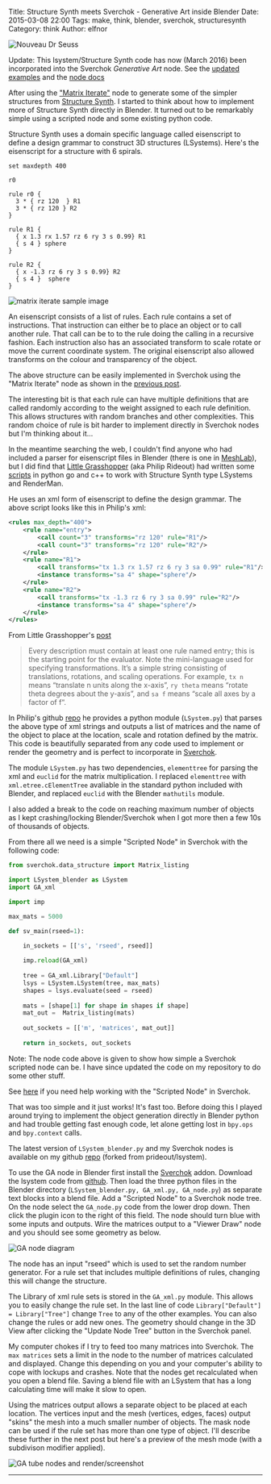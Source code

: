 Title: Structure Synth meets Sverchok - Generative Art inside Blender
Date: 2015-03-08 22:00
Tags: make, think, blender, sverchok, structuresynth
Category: think
Author: elfnor



![Nouveau Dr Seuss](/images/seuss_nouveu_11.png)

Update: This lsystem/Structure Synth code has now (March 2016) been incorporated into the Sverchok *Generative Art* node. See the [updated examples]({filename}generative_art_example_updates.md) and the [node docs]({filename}generative_art_docs.md)

After using the ["Matrix Iterate"]({filename}simple_sverchok_05.md) node to generate some of the simpler structures from [Structure Synth](http://structuresynth.sourceforge.net/). I started to think about how to implement more of Structure Synth directly in Blender. It turned out to be remarkably simple using a scripted node and some existing python code.

Structure Synth uses a domain specific language called eisenscript to define a design grammar to construct 3D structures (LSystems). Here's the eisenscript for a structure with 6 spirals.

```
set maxdepth 400

r0

rule r0 {
  3 * { rz 120  } R1
  3 * { rz 120 } R2
}

rule R1 {
  { x 1.3 rx 1.57 rz 6 ry 3 s 0.99} R1
  { s 4 } sphere
}

rule R2 {
  { x -1.3 rz 6 ry 3 s 0.99} R2
  { s 4 }  sphere
}
```

![matrix iterate sample image](/images/matrix_iterate_13.png)


An eisenscript consists of a list of rules. Each rule contains a set of instructions. That instruction can either be to place an object or to call another rule. That call can be to to the rule doing the calling in a recursive fashion. Each instruction also has an associated transform to scale rotate or move the current coordinate system. The original eisenscript also allowed transforms on the colour and transparency of the object.

The above structure can be easily implemented in Sverchok using the "Matrix Iterate" node as shown in the [previous post]({filename}simple_sverchok_05.md). 

The interesting bit is that each rule can have multiple definitions that are called randomly according to the weight assigned to each rule definition. This allows structures with random branches and other complexities. This random choice of rule is bit harder to implement directly in Sverchok nodes but I'm thinking about it...

In the meantime searching the web, I couldn't find anyone who had included a parser for eisenscript files in Blender (there is one in [MeshLab](http://meshlab.sourceforge.net/)), but I did find that [Little Grasshopper](http://github.prideout.net/) (aka Philip Rideout) had written some [scripts](https://github.com/prideout/lsystem) in python go and c++ to work with Structure Synth type LSystems and RenderMan. 

He uses an xml form of eisenscript to define the design grammar. The above script looks like this in Philip's xml:

```xml
<rules max_depth="400">
    <rule name="entry">
        <call count="3" transforms="rz 120" rule="R1"/>
        <call count="3" transforms="rz 120" rule="R2"/>
    </rule>
    <rule name="R1">
        <call transforms="tx 1.3 rx 1.57 rz 6 ry 3 sa 0.99" rule="R1"/>
        <instance transforms="sa 4" shape="sphere"/>
    </rule>
    <rule name="R2">
        <call transforms="tx -1.3 rz 6 ry 3 sa 0.99" rule="R2"/>
        <instance transforms="sa 4" shape="sphere"/>
    </rule>
</rules>
```

From Little Grasshopper's [post](http://prideout.net/blog/?p=44)

>Every description must contain at least one rule named entry; this is the starting point for the evaluator. Note the mini-language used for specifying transformations. It’s a simple string consisting of translations, rotations, and scaling operations. For example, ```tx n```  means “translate n units along the x-axis”, ```ry theta```  means “rotate theta degrees about the y-axis”, and ```sa f``` means “scale all axes by a factor of f“.

In Philip's github [repo](https://github.com/prideout/lsystem) he provides a python module (```LSystem.py```) that parses the above type of xml strings and outputs a list of matrices and the name of the object to place at the location, scale and rotation defined by the matrix. This code is beautifully separated from any code used to implement or render the geometry and is perfect to incorporate in [Sverchok](http://nikitron.cc.ua/sverchok_en.html).

The module ```LSystem.py``` has two dependencies, ```elementtree``` for parsing the xml and ```euclid``` for the matrix multiplication. I replaced ```elementtree``` with ```xml.etree.cElementTree``` avaliable in the standard python included with Blender, and replaced ```euclid``` with the Blender ```mathutils``` module. 

I also added a break to the code on reaching maximum number of objects as I kept crashing/locking Blender/Sverchok when I got more then a few 10s of thousands of objects. 

From there all we need is a simple "Scripted Node" in Sverchok with the following code:

```python
from sverchok.data_structure import Matrix_listing

import LSystem_blender as LSystem
import GA_xml

import imp

max_mats = 5000

def sv_main(rseed=1):

    in_sockets = [['s', 'rseed', rseed]]
       
    imp.reload(GA_xml)
       
    tree = GA_xml.Library["Default"]
    lsys = LSystem.LSystem(tree, max_mats)
    shapes = lsys.evaluate(seed = rseed)
       
    mats = [shape[1] for shape in shapes if shape] 
    mat_out =  Matrix_listing(mats)
     
    out_sockets = [['m', 'matrices', mat_out]]
    
    return in_sockets, out_sockets
```

Note: The node code above is given to show how simple a Sverchok scripted node can be. I have since updated the code on my repository to do some other stuff.

See [here](http://sverchok.readthedocs.org/en/latest/nodes/generator/scripted_intro.html) if you need help working with the "Scripted Node" in Sverchok.

That was too simple and it just works! It's fast too. Before doing this I played around trying to implement the object generation directly in Blender python and had trouble getting fast enough code, let alone getting lost in ```bpy.ops``` and ```bpy.context``` calls.

The latest version of ```LSystem_blender.py``` and my Sverchok nodes is available on my github [repo](https://github.com/elfnor/lsystem) (forked from prideout/lsystem).

To use the GA node in Blender first install the [Sverchok](http://nikitron.cc.ua/sverchok_en.html) addon. Download the lsystem code from [github](https://github.com/elfnor/lsystem). Then load the three python files in the Blender directory (```LSystem_blender.py, GA_xml.py, GA_node.py```) as separate text blocks into a blend file. Add a "Scripted Node" to a Sverchok node tree. On the node select the ```GA_node.py``` code from the lower drop down. Then click the plugin icon to the right of this field. The node should turn blue with some inputs and outputs. Wire the matrices output to a "Viewer Draw" node and you should see some geometry as below.

![GA node diagram](/images/Lsystem_pipe_05.blend.png)

The node has an input "rseed" which is used to set the random number generator. For a rule set that includes multiple definitions of rules, changing this will change the structure. 

The Library of xml rule sets is stored in the ```GA_xml.py``` module. This allows you to easily change the rule set. In the last line of code ```Library["Default"] = Library["Tree"]``` change ```Tree``` to any of the other examples. You can also change the rules or add new ones. The geometry should change in the 3D View after clicking the "Update Node Tree" button in the Sverchok panel.

My computer chokes if I try to feed too many matrices into Sverchok. The ```max matrices``` sets a limit in the node to the number of matrices calculated and displayed. Change this depending on you and your computer's ability to cope with lockups and crashes. Note that the nodes get recalculated when you open a blend file. Saving a blend file with an LSystem that has a long calculating time will make it slow to open.

Using the matrices output allows a separate object to be placed at each location. The vertices input and the mesh (vertices, edges, faces) output "skins" the mesh into a much smaller number of objects. The mask node can be used if the rule set has more than one type of object. I'll describe these further in the next post but here's a preview of the mesh mode (with a subdivison modifier applied).

![GA tube nodes and render/screenshot](/images/Fern.blend.png)

-----------------------------------------------------------------------------------







